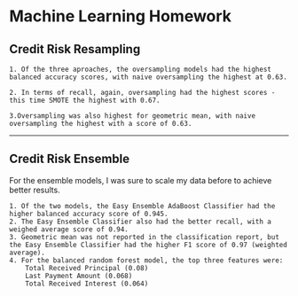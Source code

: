 # Machine Learning Homework


## Credit Risk Resampling

    1. Of the three aproaches, the oversampling models had the highest balanced accuracy scores, with naive oversampling the highest at 0.63.

    2. In terms of recall, again, oversampling had the highest scores - this time SMOTE the highest with 0.67.
    
    3.Oversampling was also highest for geometric mean, with naive oversampling the highest with a score of 0.63. 


---

## Credit Risk Ensemble

For the ensemble models, I was sure to scale my data before to achieve better results.

    1. Of the two models, the Easy Ensemble AdaBoost Classifier had the higher balanced accuracy score of 0.945.
    2. The Easy Ensemble Classifier also had the better recall, with a weighed average score of 0.94.
    3. Geometric mean was not reported in the classification report, but the Easy Ensemble Classifier had the higher F1 score of 0.97 (weighted average).
    4. For the balanced random forest model, the top three features were:
        Total Received Principal (0.08)
        Last Payment Amount (0.068)
        Total Received Interest (0.064)